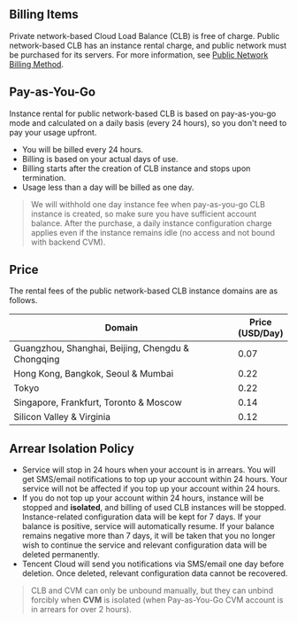 ## Billing Items
Private network-based Cloud Load Balance (CLB) is free of charge. Public network-based CLB has an instance rental charge, and public network must be purchased for its servers. For more information, see [Public Network Billing Method](https://intl.cloud.tencent.com/document/product/213/10578).

## Pay-as-You-Go
Instance rental for public network-based CLB is based on pay-as-you-go mode and calculated on a daily basis (every 24 hours), so you don't need to pay your usage upfront.
- You will be billed every 24 hours.
- Billing is based on your actual days of use.
- Billing starts after the creation of CLB instance and stops upon termination.
- Usage less than a day will be billed as one day.

> We will withhold one day instance fee when pay-as-you-go CLB instance is created, so make sure you have sufficient account balance. After the purchase, a daily instance configuration charge applies even if the instance remains idle (no access and not bound with backend CVM).

## Price
The rental fees of the public network-based CLB instance domains are as follows.

|  Domain | Price<br>(USD/Day) |
|---------|---------|
| Guangzhou, Shanghai, Beijing, Chengdu & Chongqing   | 0.07 |  
| Hong Kong, Bangkok, Seoul & Mumbai| 0.22 |
| Tokyo | 0.22 |
| Singapore, Frankfurt, Toronto & Moscow | 0.14 |
| Silicon Valley & Virginia | 0.12 |

## Arrear Isolation Policy

- Service will stop in 24 hours when your account is in arrears. You will get SMS/email notifications to top up your account within 24 hours. Your service will not be affected if you top up your account within 24 hours. 
- If you do not top up your account within 24 hours, instance will be stopped and **isolated**, and billing of used CLB instances will be stopped. Instance-related configuration data will be kept for 7 days. If your balance is positive, service will automatically resume. If your balance remains negative more than 7 days, it will be taken that you no longer wish to continue the service and relevant configuration data will be deleted permanently.
- Tencent Cloud will send you notifications via SMS/email one day before deletion. Once deleted, relevant configuration data cannot be recovered.

> CLB and CVM can only be unbound manually, but they can unbind forcibly when **CVM** is isolated (when Pay-as-You-Go CVM account is in arrears for over 2 hours).
